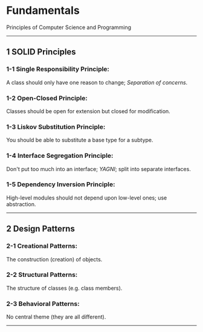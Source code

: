 # Fundamentals
Principles of Computer Science and Programming

---

## 1 SOLID Principles
### 1-1 Single Responsibility Principle:
A class should only have one reason to change; *Separation of concerns*.
    
### 1-2 Open-Closed Principle:
Classes should be open for extension but closed for modification.

### 1-3 Liskov Substitution Principle:
You should be able to substitute a base type for a subtype.
	
### 1-4 Interface Segregation Principle:
Don't put too much into an interface; *YAGNI*; split into separate interfaces.

### 1-5 Dependency Inversion Principle:
High-level modules should not depend upon low-level ones; use abstraction.

---

## 2 Design Patterns
### 2-1 Creational Patterns:
The construction (creation) of objects.

### 2-2 Structural Patterns:
The structure of classes (e.g. class members).

### 2-3 Behavioral Patterns:
No central theme (they are all different).

---

